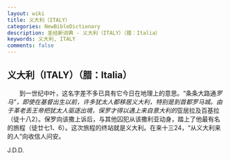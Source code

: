 ```yaml
---
layout: wiki
title: 义大利（ITALY）
categories: NewBibleDictionary
description: 圣经新词典 - 义大利（ITALY）（腊：Italia）
keywords: 义大利, ITALY
comments: false
---
```


## 义大利（ITALY）（腊：Italia）

　　到一世纪中叶，这名字差不多已具有它今日在地理上的意思。“条条大路通*罗马”，即使在基督出生以前，许多犹太人都移居义大利，特别是到首都罗马城。由于革老丢王帝把犹太人驱逐出境，保罗才得以遇上来自意大利的*亚居拉及百基拉（徒十八2）。保罗向该撒上诉后，与其他囚犯从该撒利亚动身，踏上了他最有名的旅程（徒廿七1、6）。这次旅程的终站就是义大利。在来十三24，“从义大利来的人”向收信人问安。

J.D.D.






